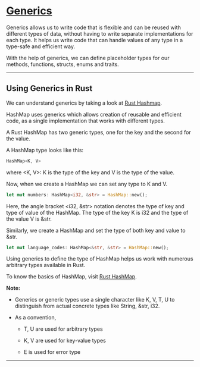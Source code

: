 # [Generics](https://www.programiz.com/rust/generics)

Generics allows us to write code that is flexible and can be reused with different types of data, without having to write separate implementations for each type. It helps us write code that can handle values of any type in a type-safe and efficient way.

With the help of generics, we can define placeholder types for our methods, functions, structs, enums and traits.

____

## Using Generics in Rust

We can understand generics by taking a look at [Rust Hashmap](https://www.programiz.com/rust/hashmap).

HashMap uses generics which allows creation of reusable and efficient code, as a single implementation that works with different types.

A Rust HashMap has two generic types, one for the key and the second for the value.

A HashMap type looks like this:

```rust
HashMap<K, V>
```

where <K, V>: K is the type of the key and V is the type of the value.

Now, when we create a HashMap we can set any type to K and V.

```rust
let mut numbers: HashMap<i32, &str> = HashMap::new();
```

Here, the angle bracket <i32, &str> notation denotes the type of key and type of value of the HashMap. The type of the key K is i32 and the type of the value V is &str.

Similarly, we create a HashMap and set the type of both key and value to &str.

```rust
let mut language_codes: HashMap<&str, &str> = HashMap::new();
```

Using generics to define the type of HashMap helps us work with numerous arbitrary types available in Rust.

To know the basics of HashMap, visit [Rust HashMap](https://www.programiz.com/rust/hashmap).

**Note:**

- Generics or generic types use a single character like K, V, T, U to distinguish from actual concrete types like String, &str, i32.

- As a convention,

    - T, U are used for arbitrary types

    - K, V are used for key-value types

    - E is used for error type

____
